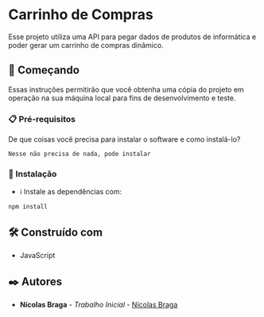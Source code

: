# Carrinho de Compras

Esse projeto utiliza uma API para pegar dados de produtos de informática e poder gerar um carrinho de compras dinâmico.

## 🚀 Começando

Essas instruções permitirão que você obtenha uma cópia do projeto em operação na sua máquina local para fins de desenvolvimento e teste.

### 📋 Pré-requisitos

De que coisas você precisa para instalar o software e como instalá-lo?

```
Nesse não precisa de nada, pode instalar
```

### 🔧 Instalação

- ℹ️ Instale as dependências com:

```
npm install
```

## 🛠️ Construído com

* JavaScript

## ✒️ Autores

* **Nícolas Braga** - *Trabalho Inicial* - [Nícolas Braga](https://github.com/nicolasbraga1)
